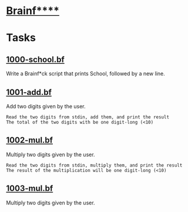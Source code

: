 # [Brainf****]()

# Tasks

## [1000-school.bf](https://github.com/leulyk/monty/blob/main/bf/1000-school.bf)

Write a Brainf*ck script that prints School, followed by a new line.

## [1001-add.bf](https://github.com/leulyk/monty/blob/main/bf/1001-add.bf)

Add two digits given by the user.

    Read the two digits from stdin, add them, and print the result
    The total of the two digits with be one digit-long (<10)

## [1002-mul.bf](https://github.com/leulyk/monty/blob/main/bf/1002-mul.bf)

Multiply two digits given by the user.

    Read the two digits from stdin, multiply them, and print the result
    The result of the multiplication will be one digit-long (<10)

## [1003-mul.bf](https://github.com/leulyk/monty/blob/main/bf/1003-mul.bf)

Multiply two digits given by the user.
